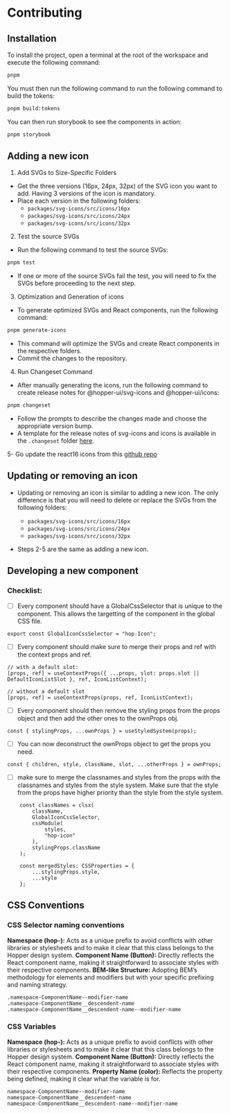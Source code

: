 # Contributing

## Installation

To install the project, open a terminal at the root of the workspace and execute the following command:

```bash
pnpm
```

You must then run the following command to run the following command to build the tokens:

```bash
pnpm build:tokens
```

You can then run storybook to see the components in action:

```bash
pnpm storybook
```

## Adding a new icon

1. Add SVGs to Size-Specific Folders
- Get the three versions (16px, 24px, 32px) of the SVG icon you want to add. Having 3 versions of the icon is mandatory.
- Place each version in the following folders:
  - `packages/svg-icons/src/icons/16px`
  - `packages/svg-icons/src/icons/24px`
  - `packages/svg-icons/src/icons/32px`

2. Test the source SVGs
- Run the following command to test the source SVGs:
```sh
pnpm test
```
- If one or more of the source SVGs fail the test, you will need to fix the SVGs before proceeding to the next step.

3. Optimization and Generation of icons
- To generate optimized SVGs and React components, run the following command:

```sh
pnpm generate-icons
```

- This command will optimize the SVGs and create React components in the respective folders.
- Commit the changes to the repository.

4. Run Changeset Command

- After manually generating the icons, run the following command to create release notes for @hopper-ui/svg-icons and @hopper-ui/icons:
```sh
pnpm changeset
```
- Follow the prompts to describe the changes made and choose the appropriate version bump.
- A template for the release notes of svg-icons and icons is available in the `.changeset` folder [here](./.changeset-templates/svg-icons-release.md).

5- Go update the react16 icons from this [github repo](https://github.com/gsoft-inc/wl-hopper-react16/blob/main/CONTRIBUTING.md)

## Updating or removing an icon

- Updating or removing an icon is similar to adding a new icon. The only difference is that you will need to delete or replace the SVGs from the following folders:
  - `packages/svg-icons/src/icons/16px`
  - `packages/svg-icons/src/icons/24px`
  - `packages/svg-icons/src/icons/32px`

- Steps 2-5 are the same as adding a new icon.

## Developing a new component

### Checklist:

- [ ] Every component should have a GlobalCssSelector that is unique to the component. This allows the targetting of the component in the global CSS file.
```
export const GlobalIconCssSelector = "hop-Icon";
```

- [ ] Every component should make sure to merge their props and ref with the context props and ref.
```
// with a default slot:
[props, ref] = useContextProps({ ...props, slot: props.slot || DefaultIconListSlot }, ref, IconListContext);

// without a default slot
[props, ref] = useContextProps(props, ref, IconListContext);
```
- [ ] Every component should then remove the styling props from the props object and then add the other ones to the ownProps obj.
```
const { stylingProps, ...ownProps } = useStyledSystem(props);
```

- [ ] You can now deconstruct the ownProps object to get the props you need.
```
const { children, style, className, slot, ...otherProps } = ownProps;
```

- [ ] make sure to merge the classnames and styles from the props with the classnames and styles from the style system.
Make sure that the style from the props have higher priority than the style from the style system.
```
    const classNames = clsx(
        className,
        GlobalIconCssSelector,
        cssModule(
            styles,
            "hop-icon"
        ),
        stylingProps.className
    );

    const mergedStyles: CSSProperties = {
        ...stylingProps.style,
        ...style
    };
```

## CSS Conventions

### CSS Selector naming conventions
**Namespace (hop-):** Acts as a unique prefix to avoid conflicts with other libraries or stylesheets and to make it clear that this class belongs to the Hopper design system.
**Component Name (Button):** Directly reflects the React component name, making it straightforward to associate styles with their respective components.
**BEM-like Structure:** Adopting BEM’s methodology for elements and modifiers but with your specific prefixing and naming strategy.

```
.namespace-ComponentName--modifier-name
.namespace-ComponentName__descendent-name
.namespace-ComponentName__descendent-name--modifier-name
```

### CSS Variables
**Namespace (hop-):** Acts as a unique prefix to avoid conflicts with other libraries or stylesheets and to make it clear that this class belongs to the Hopper design system.
**Component Name (Button):** Directly reflects the React component name, making it straightforward to associate styles with their respective components.
**Property Name (color):** Reflects the property being defined, making it clear what the variable is for.

```
namespace-ComponentName--modifier-name
namespace-ComponentName__descendent-name
namespace-ComponentName__descendent-name--modifier-name
```
